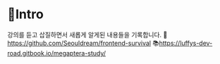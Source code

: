 # 🐣Intro

강의를 듣고 삽질하면서 새롭게 알게된 내용들을 기록합니다.
📑https://github.com/Seouldream/frontend-survival
📚https://luffys-dev-road.gitbook.io/megaptera-study/
